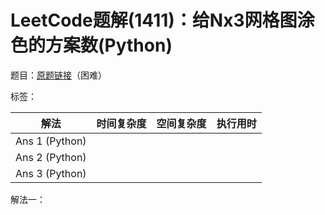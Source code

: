 # LeetCode题解(1411)：给Nx3网格图涂色的方案数(Python)

题目：[原题链接](https://leetcode-cn.com/problems/number-of-ways-to-paint-n-x-3-grid/)（困难）

标签：

| 解法           | 时间复杂度 | 空间复杂度 | 执行用时 |
| -------------- | ---------- | ---------- | -------- |
| Ans 1 (Python) |            |            |          |
| Ans 2 (Python) |            |            |          |
| Ans 3 (Python) |            |            |          |

解法一：


